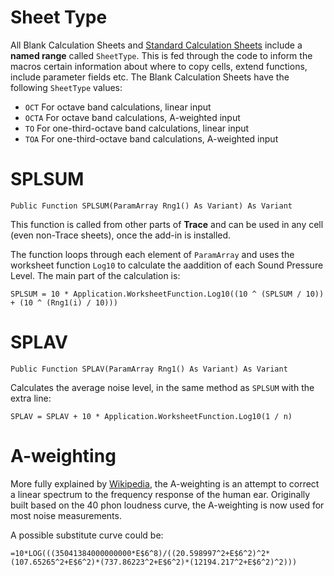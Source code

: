 # Sheet Type

All Blank Calculation Sheets and [Standard Calculation Sheets](https://github.com/Moosevellous/Trace/wiki/Standard-Calculations) include a **named range** called `SheetType`. This is fed through the code to inform the macros certain information about where to copy cells, extend functions, include parameter fields etc. The Blank Calculation Sheets have the following `SheetType` values:
- `OCT` For octave band calculations, linear input
- `OCTA` For octave band calculations, A-weighted input
- `TO` For one-third-octave band calculations, linear input
- `TOA` For one-third-octave band calculations, A-weighted input

# SPLSUM

`Public Function SPLSUM(ParamArray Rng1() As Variant) As Variant`

This function is called from other parts of **Trace** and can be used in any cell (even non-Trace sheets), once the add-in is installed.

The function loops through each element of `ParamArray` and uses the worksheet function `Log10` to calculate the aaddition of each Sound Pressure Level. The main part of the calculation is:

`SPLSUM = 10 * Application.WorksheetFunction.Log10((10 ^ (SPLSUM / 10)) + (10 ^ (Rng1(i) / 10)))`

# SPLAV

`Public Function SPLAV(ParamArray Rng1() As Variant) As Variant`

Calculates the average noise level, in the same method as `SPLSUM` with the extra line:

`SPLAV = SPLAV + 10 * Application.WorksheetFunction.Log10(1 / n)`

# A-weighting
More fully explained by [Wikipedia](https://en.wikipedia.org/wiki/A-weighting), the A-weighting is an attempt to correct a linear spectrum to the frequency response of the human ear. Originally built based on the 40 phon loudness curve, the A-weighting is now used for most noise measurements. 

A possible substitute curve could be:

`=10*LOG(((35041384000000000*E$6^8)/((20.598997^2+E$6^2)^2*(107.65265^2+E$6^2)*(737.86223^2+E$6^2)*(12194.217^2+E$6^2)^2)))`